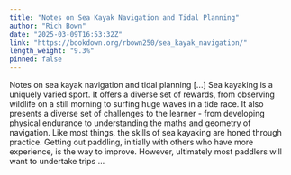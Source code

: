 ```yaml
---
title: "Notes on Sea Kayak Navigation and Tidal Planning"
author: "Rich Bown"
date: "2025-03-09T16:53:32Z"
link: "https://bookdown.org/rbown250/sea_kayak_navigation/"
length_weight: "9.3%"
pinned: false
---
```


Notes on sea kayak navigation and tidal planning [...] Sea kayaking is a uniquely varied sport. It offers a diverse set of rewards, from observing wildlife on a still morning to surfing huge waves in a tide race. It also presents a diverse set of challenges to the learner - from developing physical endurance to understanding the maths and geometry of navigation. Like most things, the skills of sea kayaking are honed through practice. Getting out paddling, initially with others who have more experience, is the way to improve. However, ultimately most paddlers will want to undertake trips ...
